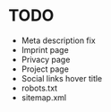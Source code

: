 # TODO
- Meta description fix
- Imprint page
- Privacy page
- Project page
- Social links hover title
- robots.txt
- sitemap.xml
